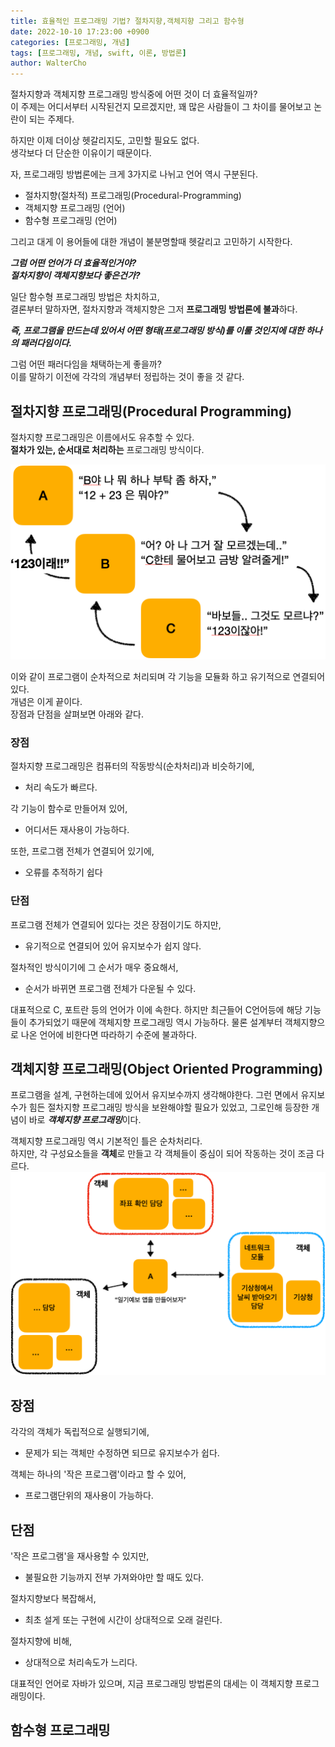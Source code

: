 ```yaml
---
title: 효율적인 프로그래밍 기법? 절차지향,객체지향 그리고 함수형
date: 2022-10-10 17:23:00 +0900
categories: [프로그래밍, 개념]
tags: [프로그래밍, 개념, swift, 이론, 방법론]
author: WalterCho
---
```


절차지향과 객체지향 프로그래밍 방식중에 어떤 것이 더 효율적일까?<br>
이 주제는 어디서부터 시작된건지 모르겠지만, 꽤 많은 사람들이 그 차이를 물어보고 논란이 되는 주제다.

하지만 이제 더이상 헷갈리지도, 고민할 필요도 없다.<br>
생각보다 더 단순한 이유이기 때문이다.

자, 프로그래밍 방법론에는 크게 3가지로 나뉘고 언어 역시 구분된다.
- 절차지향(절차적) 프로그래밍(Procedural-Programming)
- 객체지향 프로그래밍 (언어)
- 함수형 프로그래밍 (언어)

그리고 대게 이 용어들에 대한 개념이 불분명할때 헷갈리고 고민하기 시작한다.

***그럼 어떤 언어가 더 효율적인거야?***<br>
***절차지향이 객체지향보다 좋은건가?***

일단 함수형 프로그래밍 방법은 차치하고,<br>
결론부터 말하자면, 절차지향과 객체지향은 그저 **프로그래밍 방법론에 불과**하다.

***즉, 프로그램을 만드는데 있어서 어떤 형태(프로그래밍 방식)를 이룰 것인지에 대한 하나의 패러다임이다.***

그럼 어떤 패러다임을 채택하는게 좋을까?<br>
이를 말하기 이전에 각각의 개념부터 정립하는 것이 좋을 것 같다.

## 절차지향 프로그래밍(Procedural Programming)
절차지향 프로그래밍은 이름에서도 유추할 수 있다.<br>
**절차가 있는, 순서대로 처리하는** 프로그래밍 방식이다.

![Procedural Programming Concept](/post_img/20221010/procedural_concept.png)

이와 같이 프로그램이 순차적으로 처리되며 각 기능을 모듈화 하고 유기적으로 연결되어 있다.<br>
개념은 이게 끝이다.<br>
장점과 단점을 살펴보면 아래와 같다.

### 장점
절차지향 프로그래밍은 컴퓨터의 작동방식(순차처리)과 비슷하기에,
- 처리 속도가 빠르다.

각 기능이 함수로 만들어져 있어,
- 어디서든 재사용이 가능하다.

또한, 프로그램 전체가 연결되어 있기에,
- 오류를 추적하기 쉽다

### 단점
프로그램 전체가 연결되어 있다는 것은 장점이기도 하지만,
- 유기적으로 연결되어 있어 유지보수가 쉽지 않다.

절차적인 방식이기에 그 순서가 매우 중요해서,
- 순서가 바뀌면 프로그램 전체가 다운될 수 있다.

대표적으로 C, 포트란 등의 언어가 이에 속한다. 하지만 최근들어 C언어등에 해당 기능들이 추가되었기 때문에 객체지향 프로그래밍 역시 가능하다.
물론 설계부터 객체지향으로 나온 언어에 비한다면 따라하기 수준에 불과하다.<br>

## 객체지향 프로그래밍(Object Oriented Programming)
프로그램을 설계, 구현하는데에 있어서 유지보수까지 생각해야한다. 그런 면에서 유지보수가 힘든 절차지향 프로그래밍 방식을 보완해야할 필요가 있었고, 그로인해 등장한 개념이 바로 ***객체지향 프로그래밍***이다.

객체지향 프로그래밍 역시 기본적인 틀은 순차처리다.<br>
하지만, 각 구성요소들을 **객체**로 만들고 각 객체들이 중심이 되어 작동하는 것이 조금 다르다.<br>
![Obejct Oriented Programming Concept](/post_img/20221010/object_oriented_concept.png)



## 장점
각각의 객체가 독립적으로 실행되기에,
- 문제가 되는 객체만 수정하면 되므로 유지보수가 쉽다.

객체는 하나의 '작은 프로그램'이라고 할 수 있어,
- 프로그램단위의 재사용이 가능하다. 

## 단점
'작은 프로그램'을 재사용할 수 있지만,
- 불필요한 기능까지 전부 가져와야만 할 때도 있다.

절차지향보다 복잡해서,
- 최초 설게 또는 구현에 시간이 상대적으로 오래 걸린다.

절차지향에 비해,
- 상대적으로 처리속도가 느리다.

대표적인 언어로 자바가 있으며, 지금 프로그래밍 방법론의 대세는 이 객체지향 프로그래밍이다.

## 함수형 프로그래밍